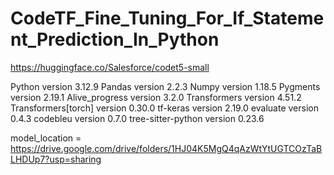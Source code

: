 # CodeTF_Fine_Tuning_For_If_Statement_Prediction_In_Python

https://huggingface.co/Salesforce/codet5-small

Python version 3.12.9
Pandas version 2.2.3
Numpy version 1.18.5
Pygments version 2.19.1
Alive_progress version 3.2.0
Transformers version 4.51.2
Transformers[torch] version 0.30.0
tf-keras version 2.19.0
evaluate version 0.4.3
codebleu version 0.7.0
tree-sitter-python version 0.23.6

model_location = https://drive.google.com/drive/folders/1HJ04K5MgQ4qAzWtYtUGTCOzTaBLHDUp7?usp=sharing
